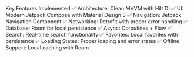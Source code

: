 Key Features Implemented
✅ Architecture: Clean MVVM with Hilt DI
✅ UI: Modern Jetpack Compose with Material Design 3
✅ Navigation: Jetpack Navigation Component
✅ Networking: Retrofit with proper error handling
✅ Database: Room for local persistence
✅ Async: Coroutines + Flow
✅ Search: Real-time search functionality
✅ Favorites: Local favorites with persistence
✅ Loading States: Proper loading and error states
✅ Offline Support: Local caching with Room
